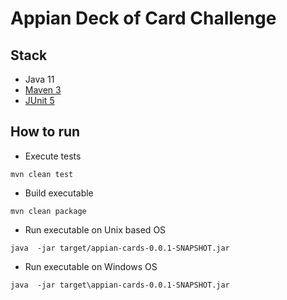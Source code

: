 # Appian Deck of Card Challenge

## Stack
- Java 11
- [Maven 3](https://maven.apache.org)
- [JUnit 5](https://junit.org/junit5/docs/current/user-guide)

## How to run

- Execute tests
```
mvn clean test
```

- Build executable
```
mvn clean package
```

- Run executable on Unix based OS
```
java  -jar target/appian-cards-0.0.1-SNAPSHOT.jar
```
- Run executable on Windows OS
```
java  -jar target\appian-cards-0.0.1-SNAPSHOT.jar
```
